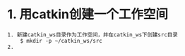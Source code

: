 # 1. 用catkin创建一个工作空间
	
	1. 新建catkin_ws目录作为工作空间，并在catkin_ws下创建src目录
		$ mkdir -p ~/catkin_ws/src
	2. 